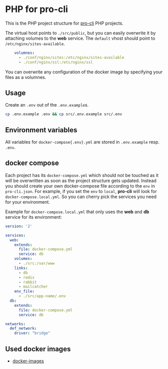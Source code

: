 # PHP for pro-cli

This is the PHP project structure for [pro-cli](https://github.com/chriha/pro-cli) PHP projects.

The virtual host points to `./src/public`, but you can easily overwrite it by attaching volumes to the **web** service. The `default` vhost should point to `/etc/nginx/sites-available`.

```yaml
    volumnes:
      - ./conf/nginx/sites:/etc/nginx/sites-available
      - ./conf/nginx/ssl:/etc/nginx/ssl
```
You can overwrite any configuration of the docker image by specifying your files as a volumnes.


## Usage
Create an `.env` out of the `.env.example`s.

```bash
cp .env.example .env && cp src/.env.example src/.env
```

## Environment variables
All variables for `docker-compose{.env}.yml` are stored in `.env.example` resp. `.env`.


## docker compose
Each project has its `docker-compose.yml` which should not be touched as it will be overwritten as soon as the project structure gets updated. Instead you should create your own docker-compose file according to the `env` in `pro-cli.json`. For example, if you set the `env` to `local`, **pro-cli** will look for `docker-compose.local.yml`. So you can cherry pick the services you need for your environment.

Example for `docker-compose.local.yml` that only uses the **web** and **db** service for its environment:

```yaml
version: '2'

services:
  web:
    extends:
      file: docker-compose.yml
      service: db
    volumes:
      - ./src:/var/www
    links:
      - db
      - redis
      - rabbit
      - mailcatcher
    env_file:
      - ./src/app-name/.env
  db:
    extends:
      file: docker-compose.yml
      service: db

networks:
  def_network:
    driver: "bridge"
```


## Used docker images
- [docker-images](https://github.com/chriha/docker-images)
